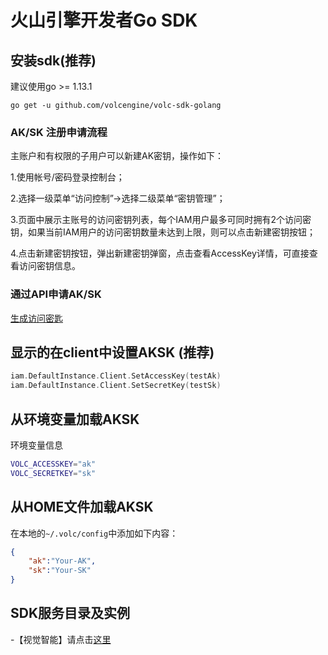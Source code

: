 # 火山引擎开发者Go SDK

## 安装sdk(推荐)

建议使用go >= 1.13.1

```go get -u github.com/volcengine/volc-sdk-golang```

### AK/SK 注册申请流程

主账户和有权限的子用户可以新建AK密钥，操作如下：

1.使用帐号/密码登录控制台；

2.选择一级菜单“访问控制”->选择二级菜单“密钥管理”；

3.页面中展示主账号的访问密钥列表，每个IAM用户最多可同时拥有2个访问密钥，如果当前IAM用户的访问密钥数量未达到上限，则可以点击新建密钥按钮；

4.点击新建密钥按钮，弹出新建密钥弹窗，点击查看AccessKey详情，可直接查看访问密钥信息。

### 通过API申请AK/SK
 
[生成访问密匙](https://www.volcengine.cn/docs/6291/65578)

## 显示的在client中设置AKSK (推荐)

```go
iam.DefaultInstance.Client.SetAccessKey(testAk)
iam.DefaultInstance.Client.SetSecretKey(testSk)	
```

## 从环境变量加载AKSK

环境变量信息

```bash
VOLC_ACCESSKEY="ak"
VOLC_SECRETKEY="sk"
```

## 从HOME文件加载AKSK

在本地的`~/.volc/config`中添加如下内容：

```json
{
	"ak":"Your-AK",
	"sk":"Your-SK"
}
```

## SDK服务目录及实例

-【视觉智能】请点击[这里](service/visual/README.md)